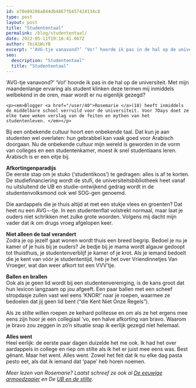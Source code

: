 ```yaml
---
id: e70e89286a844db4867f6457424134c8
type: post
layout: post
title: "Studententaal"
permalink: /blog/studententaal/
date: 2022-05-11T19:16:41.067Z
author: 7biA1WiYB
excerpt: "‘AVG-tje vanavond?’ ‘Vo!’ hoorde ik pas in de hal op de universiteit. Met mijn maandenlange ervaring als student klinken deze termen mij inmiddels welbekend in de oren, maar wordt er nu eigenlijk gezegd?   "
seo:
  description: "Studententaal"
  title: "Studententaal"
---
```

‘AVG-tje vanavond?’ ‘Vo!’ hoorde ik pas in de hal op de universiteit. Met mijn maandenlange ervaring als student klinken deze termen mij inmiddels welbekend in de oren, maar wordt er nu eigenlijk gezegd?   

    <p><em>Blogger <a href="/user/40">Rosemarie </a>(18) heeft inmiddels de middelbare school verruild voor de universiteit. Voor 7Days doet ze elke twee weken verslag van de feiten en mythen van het studentenleven. </em></p>
<p>Bij een onbekende cultuur hoort een onbekende taal. Dat kun je aan studenten wel overlaten: hun gebrabbel kan vaak goed voor Arabisch doorgaan. Nu de onbekende cultuur mijn wereld is geworden in de vorm van colleges en een studentenkamer, moest ik snel studentiaans leren. Arabisch is er een eitje bij. </p>
<p><strong>Afkortingenparadijs</strong><br>De eerste stap om je stuko (‘studentikoos’) te gedragen: alles is af te korten. De studiefinanciering wordt de stufi, de universiteitsbibliotheek heet vanaf nu uitsluitend de UB en studie-ontwijkend gedrag wordt in de studentenvolksmond ook wel SOG-gen genoemd. </p>
<p>Die aardappels die je thuis altijd at met een stukje vlees en groenten? Dat heet nu een AVG¬-tje. In een studentenflat volstrekt normaal, maar laat je ouders niet schrikken met zulke grote woorden. Volgens mij dacht mijn vader dat ik om drugs vroeg afgelopen keer. </p>
<p><strong>Niet alleen de taal verandert</strong><br>Zodra je op jezelf gaat wonen wordt thuis een breed begrip. Bedoel je nu je kamer of je huis bij je ouders? Je bedje bij je mama wordt algauw gedoopt tot thuisthuis, je studentenverblijf je kamer of je krot. Als je iemand bedoelt die je kent van vóór je studententijd, heb je het over Vriendinnetjes Van Vroeger, wat dan weer afkort tot een VVV’tje. </p>
<p><strong>Ballen en brallen</strong><br>Ook als je geen lid wordt bij een studentenvereniging, is de kans groot dat hun lexicon langzaam op jou afgeeft. Een paar ballen met een scheef stropdasje zullen vast wel eens ‘KNOR!’ naar je roepen, waarmee ze bedoelen dat jij geen lid bent (“die Kent Niet Onze Regels”). </p>
<p>Als ze stilte willen roepen ze keihard politesse en om als ze het ergens mee eens zijn hoor je een collegiaal ‘vo, een halve afkorting van bravo. Waarom je bravo zou zeggen in zo’n situatie snap ik eerlijk gezegd niet helemaal.  </p>
<p><strong>Alles went</strong><br>Heel eerlijk: de eerste paar dagen duizelde het me ook. Ik had het over aardappels in college en riep om stilte als ik het er juist mee eens was. Best gênant. Maar het went. Alles went. Zowel het feit dat ik nu elke dag pasta pesto eet, als dat ik iemand dat ‘pape’ heb horen noemen.  </p>
<p><em>Meer lezen van Rosemarie? Laatst schreef ze ook al <a href="/node/10059">De eeuwige armoedzaaier</a> en De <a href="/node/9944">UB en de stilte</a>. </em></p>  
